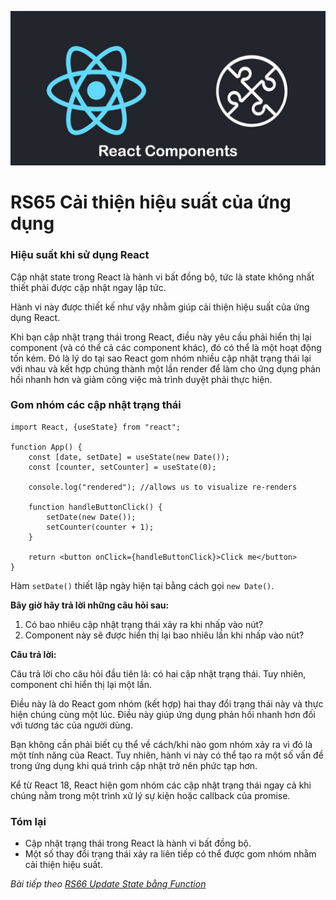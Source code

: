 
![Create-HTML-1](images/components.jpg) 

# RS65 Cải thiện hiệu suất của ứng dụng

### Hiệu suất khi sử dụng React

Cập nhật state trong React là hành vi bất đồng bộ, tức là state không nhất thiết phải được cập nhật ngay lập tức.

Hành vi này được thiết kế như vậy nhằm giúp cải thiện hiệu suất của ứng dụng React.

Khi bạn cập nhật trạng thái trong React, điều này yêu cầu phải hiển thị lại component (và có thể cả các component khác), đó có thể là một hoạt động tốn kém. Đó là lý do tại sao React gom nhóm nhiều cập nhật trạng thái lại với nhau và kết hợp chúng thành một lần render để làm cho ứng dụng phản hồi nhanh hơn và giảm công việc mà trình duyệt phải thực hiện.

### Gom nhóm các cập nhật trạng thái

```
import React, {useState} from "react";

function App() {    
    const [date, setDate] = useState(new Date());
    const [counter, setCounter] = useState(0);

    console.log("rendered"); //allows us to visualize re-renders

    function handleButtonClick() {
        setDate(new Date());
        setCounter(counter + 1);
    }

    return <button onClick={handleButtonClick}>Click me</button>
}
```

Hàm `setDate()` thiết lập ngày hiện tại bằng cách gọi `new Date()`.

**Bây giờ hãy trả lời những câu hỏi sau:**

1. Có bao nhiêu cập nhật trạng thái xảy ra khi nhấp vào nút?
2. Component này sẽ được hiển thị lại bao nhiêu lần khi nhấp vào nút?

**Câu trả lời:**

Câu trả lời cho câu hỏi đầu tiên là: có hai cập nhật trạng thái. Tuy nhiên, component chỉ hiển thị lại một lần.

Điều này là do React gom nhóm (kết hợp) hai thay đổi trạng thái này và thực hiện chúng cùng một lúc. Điều này giúp ứng dụng phản hồi nhanh hơn đối với tương tác của người dùng.

Bạn không cần phải biết cụ thể về cách/khi nào gom nhóm xảy ra vì đó là một tính năng của React. Tuy nhiên, hành vi này có thể tạo ra một số vấn đề trong ứng dụng khi quá trình cập nhật trở nên phức tạp hơn. 

Kể từ React 18, React hiện gom nhóm các cập nhật trạng thái ngay cả khi chúng nằm trong một trình xử lý sự kiện hoặc callback của promise.

### Tóm lại

- Cập nhật trạng thái trong React là hành vi bất đồng bộ.
- Một số thay đổi trạng thái xảy ra liên tiếp có thể được gom nhóm nhằm cải thiện hiệu suất.

*Bài tiếp theo [RS66 Update State bằng Function](/lesson/session/session_066_update_state_function.md)*
